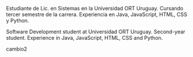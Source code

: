 Estudiante de Lic. en Sistemas en la Universidad ORT Uruguay.
Cursando tercer semestre de la carrera.
Experiencia en Java, JavaScript, HTML, CSS y Python.

Software Development student at Universidad ORT Uruguay.
Second-year student.
Experience in Java, JavaScript, HTML, CSS and Python.

cambio2
